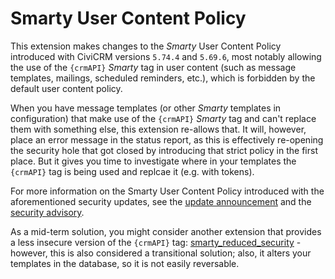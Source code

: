 # Smarty User Content Policy

This extension makes changes to the *Smarty* User Content Policy introduced with CiviCRM versions `5.74.4` and `5.69.6`,
most notably allowing the use of the `{crmAPI}` *Smarty* tag in user content (such as message templates, mailings,
scheduled reminders, etc.), which is forbidden by the default user content policy.

When you have message templates (or other *Smarty* templates in configuration) that make use of the `{crmAPI}` *Smarty*
tag and can't replace them with something else, this extension re-allows that. It will, however, place an error message
in the status report, as this is effectively re-opening the security hole that got closed by introducing that strict
policy in the first place. But it gives you time to investigate where in your templates the `{crmAPI}` tag is being used
and replcae it (e.g. with tokens).

For more information on the Smarty User Content Policy introduced with the aforementioned security updates, see the
[update announcement](https://civicrm.org/blog/dev-team/civicrm-5744-5696-esr-security-release) and the
[security advisory](https://civicrm.org/advisory/civi-sa-2024-03-smarty-security-policy).

As a mid-term solution, you might consider another extension that provides a less insecure version of the `{crmAPI}`
tag: [smarty_reduced_security](https://github.com/eileenmcnaughton/smarty_reduced_security) - however, this is also
considered a transitional solution; also, it alters your templates in the database, so it is not easily reversable.
